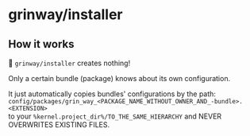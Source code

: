 grinway/installer
========

## How it works

:wrench: `grinway/installer` creates nothing!

Only a certain bundle (package) knows about its own configuration.

It just automatically copies bundles' configurations by the path:\
`config/packages/grin_way_<PACKAGE_NAME_WITHOUT_OWNER_AND_-bundle>.<EXTENSION>`\
to your `%kernel.project_dir%/TO_THE_SAME_HIERARCHY` and NEVER OVERWRITES EXISTING FILES.
